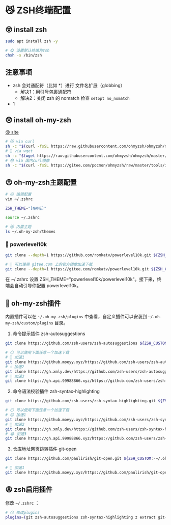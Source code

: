 # 😼 ZSH终端配置

## 😵 install zsh

```bash
sudo apt install zsh -y

# 😋 设置默认终端为zsh
chsh -s /bin/zsh
```

## 注意事项

- zsh 会对通配符（比如 *）进行 文件名扩展（globbing）
  - 解决1：用引号包裹通配符
  - 解决2：关闭 zsh 的 nomatch 检查 `setopt no_nomatch`
- 1

## 😞 install oh-my-zsh

[😪 site](https://ohmyz.sh/#install)

```bash
# 😻 via curl
sh -c "$(curl -fsSL https://raw.githubusercontent.com/ohmyzsh/ohmyzsh/master/tools/install.sh)"
# 🤠 via wget
sh -c "$(wget https://raw.githubusercontent.com/ohmyzsh/ohmyzsh/master/tools/install.sh -O -)"
# 😳 via 国内curl镜像
sh -c "$(curl -fsSL https://gitee.com/pocmon/ohmyzsh/raw/master/tools/install.sh)
```

## 😠 oh-my-zsh主题配置

```bash
# 😖 编辑配置
vim ~/.zshrc

ZSH_THEME="[NAME]"

source ~/.zshrc

# 😿 内置主题
ls ~/.oh-my-zsh/themes
```

### 🥴 powerlevel10k

```bash
git clone --depth=1 https://github.com/romkatv/powerlevel10k.git ${ZSH_CUSTOM:-$HOME/.oh-my-zsh/custom}/themes/powerlevel10k

# 🥺 可以使用 gitee.com 上的官方镜像加速下载
git clone --depth=1 https://gitee.com/romkatv/powerlevel10k.git ${ZSH_CUSTOM:-$HOME/.oh-my-zsh/custom}/themes/powerlevel10k
```

在 ~/.zshrc 设置 ZSH_THEME="powerlevel10k/powerlevel10k"。接下来，终端会自动引导你配置 powerlevel10k。

## 🙊 oh-my-zsh插件

内置插件可以在 `~/.oh-my-zsh/plugins` 中查看，自定义插件可以安装到 `~/.oh-my-zsh/custom/plugins` 目录。

1. 命令提示插件 zsh-autosuggestions

```bash
git clone https://github.com/zsh-users/zsh-autosuggestions ${ZSH_CUSTOM:-~/.oh-my-zsh/custom}/plugins/zsh-autosuggestions

# 😶 可以使用下面任意一个加速下载
# 🤖 加速1
git clone https://github.moeyy.xyz/https://github.com/zsh-users/zsh-autosuggestions ${ZSH_CUSTOM:-~/.oh-my-zsh/custom}/plugins/zsh-autosuggestions
# 💀 加速2
git clone https://gh.xmly.dev/https://github.com/zsh-users/zsh-autosuggestions ${ZSH_CUSTOM:-~/.oh-my-zsh/custom}/plugins/zsh-autosuggestions
# 🤯 加速3
git clone https://gh.api.99988866.xyz/https://github.com/zsh-users/zsh-autosuggestions ${ZSH_CUSTOM:-~/.oh-my-zsh/custom}/plugins/zsh-autosuggestions
```

2. 命令语法校验插件 zsh-syntax-highlighting

```bash
git clone https://github.com/zsh-users/zsh-syntax-highlighting.git ${ZSH_CUSTOM:-~/.oh-my-zsh/custom}/plugins/zsh-syntax-highlighting

# 😶 可以使用下面任意一个加速下载
# 😞 加速1
git clone https://github.moeyy.xyz/https://github.com/zsh-users/zsh-syntax-highlighting.git ${ZSH_CUSTOM:-~/.oh-my-zsh/custom}/plugins/zsh-syntax-highlighting
# 🥹 加速2
git clone https://gh.xmly.dev/https://github.com/zsh-users/zsh-syntax-highlighting.git ${ZSH_CUSTOM:-~/.oh-my-zsh/custom}/plugins/zsh-syntax-highlighting
# 😂 加速3
git clone https://gh.api.99988866.xyz/https://github.com/zsh-users/zsh-syntax-highlighting.git ${ZSH_CUSTOM:-~/.oh-my-zsh/custom}/plugins/zsh-syntax-highlighting
```

3. 仓库地址网页跳转插件 git-open

```bash
git clone https://github.com/paulirish/git-open.git ${ZSH_CUSTOM:-~/.oh-my-zsh/custom}/plugins/git-open

# 🤪 加速1
git clone https://github.moeyy.xyz/https://github.com/paulirish/git-open.git ${ZSH_CUSTOM:-~/.oh-my-zsh/custom}/plugins/git-open
```

## 😩 zsh启用插件

修改 `~/.zshrc` ：

```bash
# 😗 修改plugins
plugins=(git zsh-autosuggestions zsh-syntax-highlighting z extract git-open)
```
